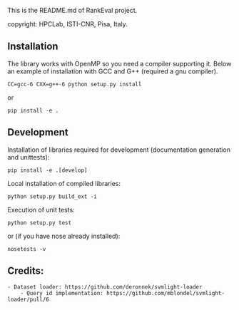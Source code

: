 This is the README.md of RankEval project.

copyright: HPCLab, ISTI-CNR, Pisa, Italy.


## Installation

The library works with OpenMP so you need a compiler supporting it. Below an example of installation with
GCC and G++ (required a gnu compiler).

```CC=gcc-6 CXX=g++-6 python setup.py install```

or

```pip install -e .```

## Development

Installation of libraries required for development (documentation generation and unittests):

```pip install -e .[develop]```

Local installation of compiled libraries: 

```python setup.py build_ext -i```

Execution of unit tests:

```python setup.py test```

or (if you have nose already installed):

```nosetests -v```


## Credits:
    - Dataset loader: https://github.com/deronnek/svmlight-loader
        - Query id implementation: https://github.com/mblondel/svmlight-loader/pull/6


